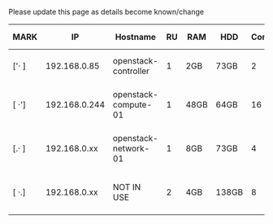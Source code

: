 Please update this page as details become known/change

| MARK  | IP           | Hostname             | RU  | RAM   | HDD   | Cores  | CPU Model              |
| ----- | ------------- | -------------------- | --- | ----- | ----- | ------ | ---------------------- |
| ['· ] | 192.168.0.85  | openstack-controller |  1  | 2GB   | 73GB  | 2      | Xeon 5150 @ 2.66GHz    |
| [ ·'] | 192.168.0.244 | openstack-compute-01 |  1  | 48GB  | 64GB  | 16     | Xeon E5640 @ 2.67GHz   |
| [.· ] | 192.168.0.xx  | openstack-network-01 |  1  | 8GB   | 73GB  | 4      | Xeon E5504 @ 2.00GHz   |
| [ ·.] | 192.168.0.xx  | NOT IN USE           |  2  | 4GB   | 138GB | 8      | Xeon E5345 @ 2.33GHz   |